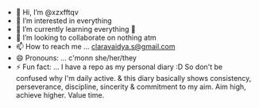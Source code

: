 - 👋 Hi, I’m @xzxfftqv
- 👀 I’m interested in everything 
- 🌱 I’m currently learning everything 🤪 
- 💞️ I’m looking to collaborate on nothing atm
- 📫 How to reach me ... claravaidya.s@gmail.com
- 😄 Pronouns: ... c'monn she/her/they
- ⚡ Fun fact: ... I have a repo as my personal diary :D So don't be confused why I'm daily active. & this diary basically shows consistency, perseverance, discipline, sincerity & commitment to my aim.
Aim high, achieve higher. Value time. 
<!---
xzxfftqv/xzxfftqv is a ✨ special ✨ repository because its `README.md` (this file) appears on your GitHub profile.
You can click the Preview link to take a look at your changes.
--->
